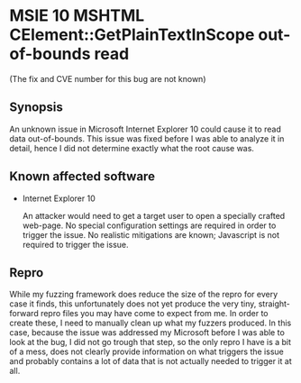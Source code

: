 MSIE 10 MSHTML CElement::GetPlainTextInScope out-of-bounds read
===============================================================

(The fix and CVE number for this bug are not known)

Synopsis
--------
An unknown issue in Microsoft Internet Explorer 10 could cause it to read data
out-of-bounds. This issue was fixed before I was able to analyze it in detail,
hence I did not determine exactly what the root cause was.

Known affected software
-----------------------
  + Internet Explorer 10
    
    An attacker would need to get a target user to open a specially crafted
    web-page. No special configuration settings are required in order to trigger
    the issue. No realistic mitigations are known; Javascript is not required
    to trigger the issue.

Repro
-----
While my fuzzing framework does reduce the size of the repro for every case it
finds, this unfortunately does not yet produce the very tiny, straight-forward
repro files you may have come to expect from me. In order to create these, I
need to manually clean up what my fuzzers produced. In this case, because the
issue was addressed my Microsoft before I was able to look at the bug, I did
not go trough that step, so the only repro I have is a bit of a mess, does not
clearly provide information on what triggers the issue and probably contains a
lot of data that is not actually needed to trigger it at all.
